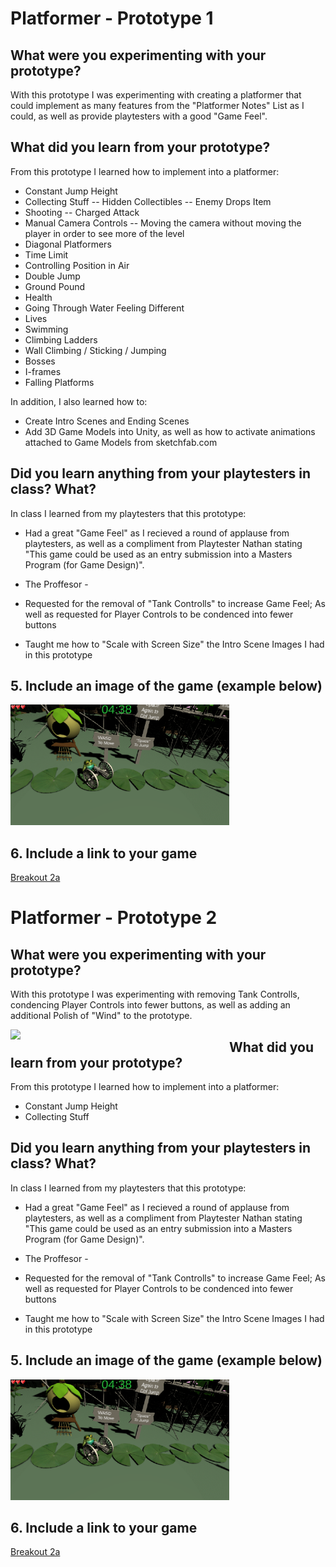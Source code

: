 # Platformer - Prototype 1

## What were you experimenting with your prototype?

With this prototype I was experimenting with creating a platformer that could implement as many features from the "Platformer Notes" List as I could, as well as provide playtesters with a good "Game Feel". 

## What did you learn from your prototype?

From this prototype I learned how to implement into a platformer:

- Constant Jump Height
- Collecting Stuff
  -- Hidden Collectibles
  -- Enemy Drops Item
- Shooting
  -- Charged Attack
- Manual Camera Controls
  -- Moving the camera without moving the player in order to see more of the level
- Diagonal Platformers
- Time Limit
- Controlling Position in Air
- Double Jump
- Ground Pound
- Health
- Going Through Water Feeling Different
- Lives
- Swimming
- Climbing Ladders
- Wall Climbing / Sticking / Jumping
- Bosses
- I-frames
- Falling Platforms

In addition, I also learned how to:
- Create Intro Scenes and Ending Scenes
- Add 3D Game Models into Unity, as well as how to activate animations attached to Game Models from sketchfab.com

## Did you learn anything from your playtesters in class? What?

In class I learned from my playtesters that this prototype:

- Had a great "Game Feel" as I recieved a round of applause from playtesters, as well as a compliment from Playtester Nathan stating "This game could be used as an entry submission into a Masters Program (for Game Design)". 

-  The Proffesor -
  - Requested for the removal of "Tank Controlls" to increase Game Feel; As well as requested for Player Controls to be condenced into fewer buttons
  - Taught me how to "Scale with Screen Size" the Intro Scene Images I had in this prototype


## 5. Include an image of the game (example below)
<img src="./frog1.png" align="lesft" width="350">

## 6. Include a link to your game

[Breakout 2a](https://jtech555.github.io/game-dev-spring2025/builds/platformer-1/)








# Platformer - Prototype 2

## What were you experimenting with your prototype?

With this prototype I was experimenting with removing Tank Controlls, condencing Player Controls into fewer buttons, as well as adding an additional Polish of "Wind" to the prototype. 

<img src="https://i.redd.it/go8h3ltr9ei61.png" align="left" width="350">



## What did you learn from your prototype?

From this prototype I learned how to implement into a platformer:

- Constant Jump Height
- Collecting Stuff


## Did you learn anything from your playtesters in class? What?

In class I learned from my playtesters that this prototype:

- Had a great "Game Feel" as I recieved a round of applause from playtesters, as well as a compliment from Playtester Nathan stating "This game could be used as an entry submission into a Masters Program (for Game Design)". 

-  The Proffesor -
  - Requested for the removal of "Tank Controlls" to increase Game Feel; As well as requested for Player Controls to be condenced into fewer buttons
  - Taught me how to "Scale with Screen Size" the Intro Scene Images I had in this prototype


## 5. Include an image of the game (example below)
<img src="./frog1.png" align="lesft" width="350">

## 6. Include a link to your game

[Breakout 2a](https://jtech555.github.io/game-dev-spring2025/builds/platformer-1/)

